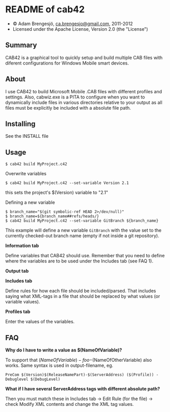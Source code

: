 README of cab42
===============

* &copy; Adam Brengesjö, ca.brengesjo@gmail.com, 2011-2012
* Licensed under the Apache License, Version 2.0 (the "License")


Summary
-------

CAB42 is a graphical tool to quickly setup and build multiple CAB
files with diferent configurations for Windows Mobile smart devices.


About
-----

I use CAB42 to build Microsoft Mobile .CAB files with different
profiles and settings.
Also, cabwiz.exe is a PITA to configure when you want to dynamically include
files in various directories relative to your output as all files must be
explicitly be included with a absolute file path.


Installing
----------

See the INSTALL file


Usage
-----

    $ cab42 build MyProject.c42


Overwrite variables

    $ cab42 build MyProject.c42 --set-variable Version 2.1

this sets the project's $(Version) variable to "2.1"


Defining a new variable

    $ branch_name="$(git symbolic-ref HEAD 2>/dev/null)"
    $ branch_name=${branch_name##refs/heads/}
    $ cab42 build MyProject.c42 --set-variable GitBranch ${branch_name}

This example will define a new variable `GitBranch` with the value
set to the currently checked-out branch name (empty if not inside a git
repository).


**Information tab**

Define variables that CAB42 should use. Remember that you need to define where
the variables are to be used under the Includes tab (see FAQ 1).

**Output tab**

**Includes tab**

Define rules for how each file should be included/parsed. That includes saying
what XML-tags in a file that should be replaced by what values (or variable
values). 

**Profiles tab**

Enter the values of the variables.

FAQ
---

**Why do I have to write a value as $(NameOfVariable)?**

To support that $(NameOfVariable)-foo-$(NameOfOtherVariable) also works.
Same syntax is used in output-filename, eg. 

    PreCom $(Version)$(ReleaseNamePart)-$(ServerAddress) ($(Profile)) - Debuglevel $(DebugLevel)

**What if I have several ServerAddress tags with different absolute path?**

Then you must match these in Includes tab -> Edit Rule (for the file) -> check Modify XML contents and change the XML tag values.